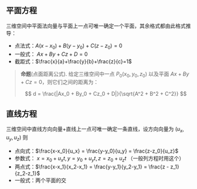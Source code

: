 
## 平面方程

三维空间中平面法向量与平面上一点可唯一确定一个平面，其余格式都由此格式推导：

- 点法式：$A(x-x_0) + B(y-y_0)+C(z-z_0) = 0$
- 一般式： $Ax+By+Cz+D=0$
- 截距式：$\frac{x}{a}+\frac{y}{b}+\frac{z}{c}=1$

> **命题**(点面距离公式). 给定三维空间中一点 $P_0(x_0,y_0,z_0)$ 以及平面 $Ax + By + Cz = 0$，则它们之间的距离为：
>
> $$ d = \frac{|Ax_0 + By_0 + Cz_0 + D|}{\sqrt{A^2 + B^2 + C^2}} $$

## 直线方程

三维空间中直线方向向量+直线上一点可唯一确定一条直线，设方向向量为 $(u_x,u_y,u_z)$ 则

- 点向式：$\frac{x-x_0}{u_x} = \frac{y-y_0}{u_y} = \frac{z-z_0}{u_z}$
- 参数式： $x = x_0 + u_xt, y = y_0 + u_yt, z = z_0 + u_zt$ （一般列方程时用这个）
- 两点式：$\frac{x-x_1}{x_2-x_1} = \frac{y-y_1}{y_2-y_1} = \frac{z - z_1}{z_2-z_1}$
- 一般式：两个平面的交


